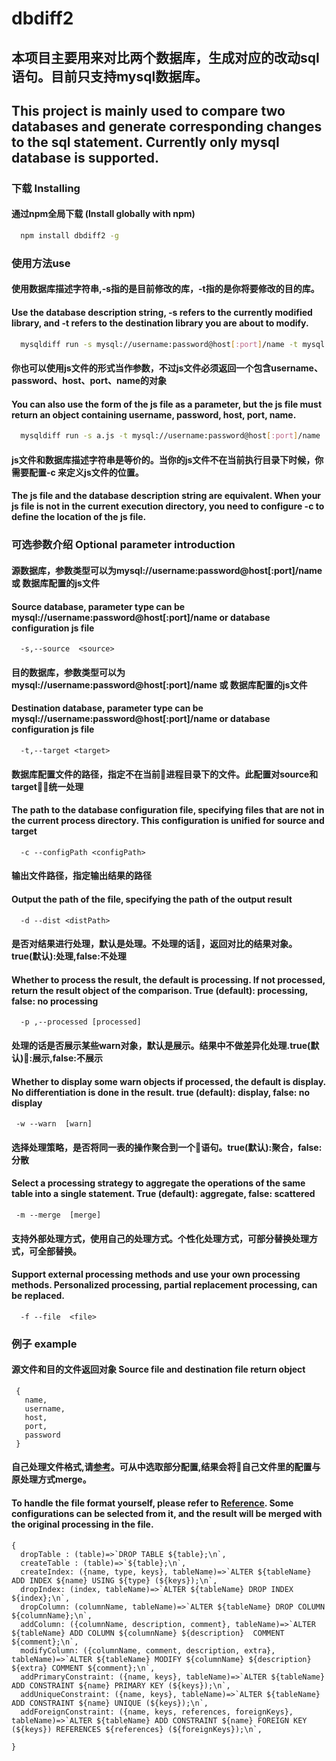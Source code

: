 # dbdiff2
 
  ## 本项目主要用来对比两个数据库，生成对应的改动sql语句。目前只支持mysql数据库。
  ## This project is mainly used to compare two databases and generate corresponding changes to the sql statement. Currently only mysql database is supported.

  ### 下载 Installing
  #### 通过npm全局下载 (Install globally with npm)
  ```bash
    npm install dbdiff2 -g
  ``` 
  ### 使用方法use
  #### 使用数据库描述字符串,-s指的是目前修改的库，-t指的是你将要修改的目的库。
  #### Use the database description string, -s refers to the currently modified library, and -t refers to the destination library you are about to modify.

  ```bash
    mysqldiff run -s mysql://username:password@host[:port]/name -t mysql://username:password@host[:port]/name
  ```
  #### 你也可以使用js文件的形式当作参数，不过js文件必须返回一个包含username、password、host、port、name的对象
  #### You can also use the form of the js file as a parameter, but the js file must return an object containing username, password,  host, port, name.
  
  ```bash
    mysqldiff run -s a.js -t mysql://username:password@host[:port]/name
  ```

  #### js文件和数据库描述字符串是等价的。当你的js文件不在当前执行目录下时候，你需要配置-c 来定义js文件的位置。
  #### The js file and the database description string are equivalent. When your js file is not in the current execution directory, you need to configure -c to define the location of the js file.

  ### 可选参数介绍 Optional parameter introduction
    
  #### 源数据库，参数类型可以为mysql://username:password@host[:port]/name 或 数据库配置的js文件
  #### Source database, parameter type can be mysql://username:password@host[:port]/name or database configuration js file
  ```
    -s,--source  <source>  
  ```

  #### 目的数据库，参数类型可以为 mysql://username:password@host[:port]/name 或 数据库配置的js文件
  #### Destination database, parameter type can be mysql://username:password@host[:port]/name or database configuration js file
  ```
    -t,--target <target>
  ```  

  #### 数据库配置文件的路径，指定不在当前进程目录下的文件。此配置对source和target统一处理
  #### The path to the database configuration file, specifying files that are not in the current process directory. This configuration is unified for source and target
  ```
    -c --configPath <configPath>
  ``` 
  #### 输出文件路径，指定输出结果的路径
  #### Output the path of the file, specifying the path of the output result
  ```
    -d --dist <distPath>
  ```
 
  #### 是否对结果进行处理，默认是处理。不处理的话，返回对比的结果对象。true(默认):处理,false:不处理
  #### Whether to process the result, the default is processing. If not processed, return the result object of the comparison. True (default): processing, false: no processing
  ```  
    -p ,--processed [processed] 
  ```  

  #### 处理的话是否展示某些warn对象，默认是展示。结果中不做差异化处理.true(默认):展示,false:不展示
  #### Whether to display some warn objects if processed, the default is display. No differentiation is done in the result. true (default): display, false: no display
   ```
    -w --warn  [warn] 
  ```

  #### 选择处理策略，是否将同一表的操作聚合到一个语句。true(默认):聚合，false:分散
  #### Select a processing strategy to aggregate the operations of the same table into a single statement. True (default): aggregate, false: scattered
   ```
    -m --merge  [merge]
   ``` 

  #### 支持外部处理方式，使用自己的处理方式。个性化处理方式，可部分替换处理方式，可全部替换。
  #### Support external processing methods and use your own processing methods. Personalized processing, partial replacement processing, can be replaced.
  ```
    -f --file  <file>
  ```  


  ### 例子 example

  #### 源文件和目的文件返回对象 Source file and destination file return object

  ```
   {
     name,
     username,
     host,
     port,
     password
   }
  ```

  #### 自己处理文件格式,请[参考](https://github.com/mybediffcult/mysqldiff/blob/master/lib/common/func.js)。可从中选取部分配置,结果会将自己文件里的配置与原处理方式merge。
  #### To handle the file format yourself, please refer to [Reference](https://github.com/mybediffcult/mysqldiff/blob/master/lib/common/func.js). Some configurations can be selected from it, and the result will be merged with the original processing in the file.

  ```
  {
    dropTable : (table)=>`DROP TABLE ${table};\n`,
    createTable : (table)=>`${table};\n`,
    createIndex: ({name, type, keys}, tableName)=>`ALTER ${tableName} ADD INDEX ${name} USING ${type} (${keys});\n`,
    dropIndex: (index, tableName)=>`ALTER ${tableName} DROP INDEX ${index};\n`,
    dropColumn: (columnName, tableName)=>`ALTER ${tableName} DROP COLUMN ${columnName};\n`,
    addColumn: ({columnName, description, comment}, tableName)=>`ALTER ${tableName} ADD COLUMN ${columnName} ${description}  COMMENT ${comment};\n`,
    modifyColumn: ({columnName, comment, description, extra}, tableName)=>`ALTER ${tableName} MODIFY ${columnName} ${description} ${extra} COMMENT ${comment};\n`,
    addPrimaryConstraint: ({name, keys}, tableName)=>`ALTER ${tableName} ADD CONSTRAINT ${name} PRIMARY KEY (${keys});\n`,
    addUniqueConstraint: ({name, keys}, tableName)=>`ALTER ${tableName} ADD CONSTRAINT ${name} UNIQUE (${keys});\n`,
    addForeignConstraint: ({name, keys, references, foreignKeys}, tableName)=>`ALTER ${tableName} ADD CONSTRAINT ${name} FOREIGN KEY (${keys}) REFERENCES ${references} (${foreignKeys});\n`,

  }
  ```

